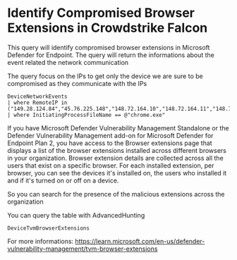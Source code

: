 # Identify Compromised Browser Extensions in Crowdstrike Falcon

This query will identify compromised browser extensions in Microsoft Defender for Endpoint. The query will return the informations about the event related the network communication

The query focus on the IPs to get only the device we are sure to be compromised as they communicate with the IPs

```
DeviceNetworkEvents
| where RemoteIP in ("149.28.124.84","45.76.225.148","148.72.164.10","148.72.164.11","148.72.173.24")
| where InitiatingProcessFileName == @"chrome.exe"
```

If you have Microsoft Defender Vulnerability Management Standalone or the Defender Vulnerability Management add-on for Microsoft Defender for Endpoint Plan 2, you have access to the Browser extensions page that displays a list of the browser extensions installed across different browsers in your organization. Browser extension details are collected across all the users that exist on a specific browser. For each installed extension, per browser, you can see the devices it's installed on, the users who installed it and if it's turned on or off on a device.

So you can search for the presence of the malicious extensions across the organization 

You can query the table with AdvancedHunting
```
DeviceTvmBrowserExtensions 
```
For more informations: https://learn.microsoft.com/en-us/defender-vulnerability-management/tvm-browser-extensions

